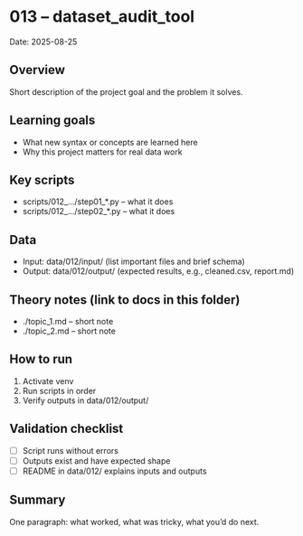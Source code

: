 # 013 – dataset_audit_tool

Date: 2025-08-25

## Overview
Short description of the project goal and the problem it solves.

## Learning goals
- What new syntax or concepts are learned here
- Why this project matters for real data work

## Key scripts
- scripts/012_.../step01_*.py  – what it does
- scripts/012_.../step02_*.py  – what it does

## Data
- Input: data/012/input/ (list important files and brief schema)
- Output: data/012/output/ (expected results, e.g., cleaned.csv, report.md)

## Theory notes (link to docs in this folder)
- ./topic_1.md – short note
- ./topic_2.md – short note

## How to run
1) Activate venv
2) Run scripts in order
3) Verify outputs in data/012/output/

## Validation checklist
- [ ] Script runs without errors
- [ ] Outputs exist and have expected shape
- [ ] README in data/012/ explains inputs and outputs

## Summary
One paragraph: what worked, what was tricky, what you’d do next.
